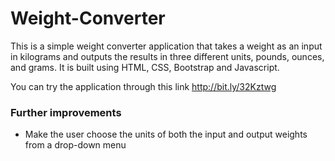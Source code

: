 # Weight-Converter

This is a simple weight converter application that takes a weight as an input in kilograms and outputs the results in three different units, pounds, ounces, and grams. It is built using HTML, CSS, Bootstrap and Javascript.<br/>

You can try the application through this link http://bit.ly/32Kztwg

### Further improvements
- Make the user choose the units of both the input and output weights from a drop-down menu
